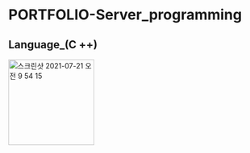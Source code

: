 # PORTFOLIO-Server_programming

## Language_(C ++)






<img width="170" alt="스크린샷 2021-07-21 오전 9 54 15" src="https://user-images.githubusercontent.com/68671394/126413561-e95a24d5-9b77-46bc-b726-68429c8945c5.png">
